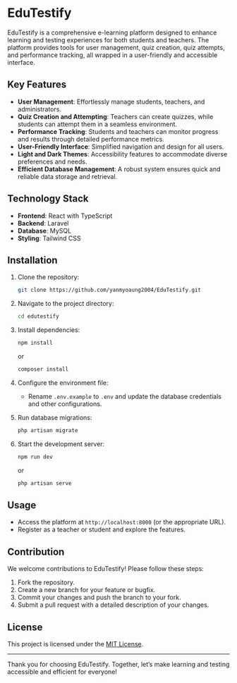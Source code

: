 # EduTestify

EduTestify is a comprehensive e-learning platform designed to enhance learning and testing experiences for both students and teachers. The platform provides tools for user management, quiz creation, quiz attempts, and performance tracking, all wrapped in a user-friendly and accessible interface.

## Key Features

-   **User Management**: Effortlessly manage students, teachers, and administrators.
-   **Quiz Creation and Attempting**: Teachers can create quizzes, while students can attempt them in a seamless environment.
-   **Performance Tracking**: Students and teachers can monitor progress and results through detailed performance metrics.
-   **User-Friendly Interface**: Simplified navigation and design for all users.
-   **Light and Dark Themes**: Accessibility features to accommodate diverse preferences and needs.
-   **Efficient Database Management**: A robust system ensures quick and reliable data storage and retrieval.

## Technology Stack

-   **Frontend**: React with TypeScript
-   **Backend**: Laravel
-   **Database**: MySQL
-   **Styling**: Tailwind CSS

## Installation

1. Clone the repository:

    ```bash
    git clone https://github.com/yanmyoaung2004/EduTestify.git
    ```

2. Navigate to the project directory:

    ```bash
    cd edutestify
    ```

3. Install dependencies:

    ```bash
    npm install
    ```

    or

    ```bash
    composer install
    ```

4. Configure the environment file:

    - Rename `.env.example` to `.env` and update the database credentials and other configurations.

5. Run database migrations:

    ```bash
    php artisan migrate
    ```

6. Start the development server:

    ```bash
    npm run dev
    ```

    or

    ```bash
    php artisan serve
    ```

## Usage

-   Access the platform at `http://localhost:8000` (or the appropriate URL).
-   Register as a teacher or student and explore the features.

## Contribution

We welcome contributions to EduTestify! Please follow these steps:

1. Fork the repository.
2. Create a new branch for your feature or bugfix.
3. Commit your changes and push the branch to your fork.
4. Submit a pull request with a detailed description of your changes.

## License

This project is licensed under the [MIT License](LICENSE).

---

Thank you for choosing EduTestify. Together, let’s make learning and testing accessible and efficient for everyone!
